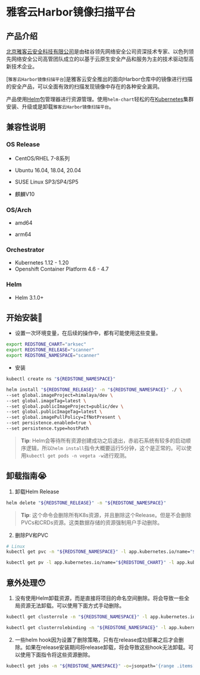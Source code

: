 # 雅客云Harbor镜像扫描平台

## 产品介绍

[北京雅客云安全科技有限公司](https://www.arksec.cn/)是由硅谷领先网络安全公司资深技术专家、以色列领先网络安全公司高管团队成立的以基于云原生安全产品和服务为主的技术驱动型高新技术企业。

[`雅客云Harbor镜像扫描平台`]是雅客云安全推出的面向Harbor仓库中的镜像进行扫描的安全产品，可以全面有效的扫描发现镜像中存在的各种安全漏洞。

产品使用[Helm](https://helm.sh)包管理器进行资源管理。使用`helm-chart`轻松的在[Kubernetes](http://kubernetes.io)集群安装、升级或是卸载`雅客云Harbor镜像扫描平台`。

## 兼容性说明

### OS Release

- CentOS/RHEL 7-8系列

- Ubuntu 16.04, 18.04, 20.04

- SUSE Linux SP3/SP4/SP5

- 麒麟V10

### OS/Arch

- amd64

- arm64

### Orchestrator

- Kubernetes 1.12 - 1.20
- Openshift Container Platform 4.6 - 4.7

### Helm

- Helm 3.1.0+

## 开始安装🚀

* 设置一次环境变量，在后续的操作中，都有可能使用这些变量。

```bash
export REDSTONE_CHART="arksec"
export REDSTONE_RELEASE="scanner"
export REDSTONE_NAMESPACE="scanner"
```

* 安装

```bash
kubectl create ns "${REDSTONE_NAMESPACE}"

helm install "${REDSTONE_RELEASE}" -n "${REDSTONE_NAMESPACE}" ./ \
--set global.imageProject=himalaya/dev \
--set global.imageTag=latest \
--set global.publicImageProject=public/dev \
--set global.publicImageTag=latest \
--set global.imagePullPolicy=IfNotPresent \
--set persistence.enabled=true \
--set persistence.type=hostPath 
```

> **Tip**: Helm会等待所有资源创建成功之后退出，赤岩石系统有较多的启动顺序逻辑，所以`helm install`指令大概要运行5分钟，这个是正常的。可以使用`kubectl get pods -n vegeta -w`进行观测。


## 卸载指南😭

1. 卸载Helm Release

```bash
helm delete "${REDSTONE_RELEASE}" -n "${REDSTONE_NAMESPACE}"
```

> **Tip**: 这个命令会删除所有K8s资源，并且删除这个Release。但是不会删除PVCs和CRDs资源。这类数据存储的资源强制用户手动删除。

2. 删除PV和PVC

```bash
# Linux
kubectl get pvc -n "${REDSTONE_NAMESPACE}" -l app.kubernetes.io/name="${REDSTONE_CHART}" -l app.kubernetes.io/instance="${REDSTONE_RELEASE}" -o=jsonpath='{range .items[*]}{.metadata.name}{"\n"}{end}' | xargs -i kubectl delete pvc {} -n "${REDSTONE_NAMESPACE}"

kubectl get pv -l app.kubernetes.io/name="${REDSTONE_CHART}" -l app.kubernetes.io/instance="${REDSTONE_RELEASE}" -o=jsonpath='{range .items[*]}{.metadata.name}{"\n"}{end}' | xargs -i kubectl delete pv {} 
```


## 意外处理😯

1. 没有使用Helm卸载资源，而是直接将项目的命名空间删除。将会导致一些全局资源无法卸载。可以使用下面方式手动删除。

```bash
kubectl get clusterrole -n "${REDSTONE_NAMESPACE}" -l app.kubernetes.io/name="${REDSTONE_CHART}" -l app.kubernetes.io/instance="${REDSTONE_RELEASE}" -o=jsonpath='{range .items[*]}{.metadata.name}{"\n"}{end}' | xargs -i kubectl delete clusterrole {} -n "${REDSTONE_NAMESPACE}"

kubectl get clusterrolebinding -n "${REDSTONE_NAMESPACE}" -l app.kubernetes.io/name="${REDSTONE_CHART}" -l app.kubernetes.io/instance="${REDSTONE_RELEASE}" -o=jsonpath='{range .items[*]}{.metadata.name}{"\n"}{end}' | xargs -i kubectl delete clusterrolebinding {} -n "${REDSTONE_NAMESPACE}"
```

2. 一些helm hook因为设置了删除策略，只有在release成功部署之后才会删除。如果在release安装期间将release卸载，将会导致这些hook无法卸载。可以使用下面指令将这些资源删除。

```bash
kubectl get jobs -n "${REDSTONE_NAMESPACE}" -o=jsonpath='{range .items[*]}{.metadata.name}{"\n"}{end}' | xargs -i kubectl delete jobs -n "${REDSTONE_NAMESPACE}" {}
```
